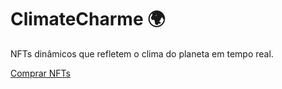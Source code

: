 
<!-- Título Principal -->  
   <h1>ClimateCharme 🌍</h1>  
   <p>NFTs dinâmicos que refletem o clima do planeta em tempo real.</p>  
   <!-- Botão para Comprar -->  
   <a href="https://entrepot.app" class="button">Comprar NFTs</a>  

